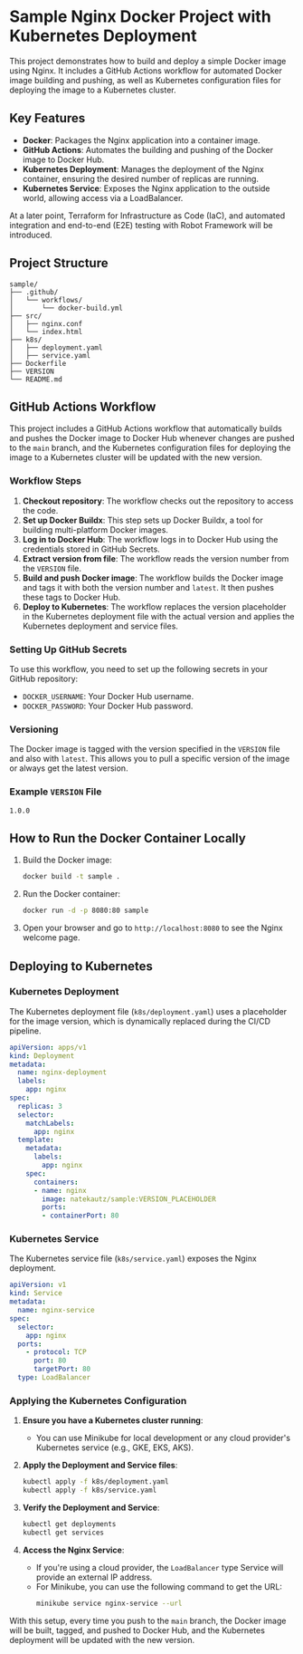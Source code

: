 # Sample Nginx Docker Project with Kubernetes Deployment

This project demonstrates how to build and deploy a simple Docker image using Nginx. It includes a GitHub Actions workflow for automated Docker image building and pushing, as well as Kubernetes configuration files for deploying the image to a Kubernetes cluster.

## Key Features

- **Docker**: Packages the Nginx application into a container image.
- **GitHub Actions**: Automates the building and pushing of the Docker image to Docker Hub.
- **Kubernetes Deployment**: Manages the deployment of the Nginx container, ensuring the desired number of replicas are running.
- **Kubernetes Service**: Exposes the Nginx application to the outside world, allowing access via a LoadBalancer.

At a later point, Terraform for Infrastructure as Code (IaC), and automated integration and end-to-end (E2E) testing with Robot Framework will be introduced.

## Project Structure

```
sample/
├── .github/
│   └── workflows/
│       └── docker-build.yml
├── src/
│   ├── nginx.conf
│   └── index.html
├── k8s/
│   ├── deployment.yaml
│   ├── service.yaml
├── Dockerfile
├── VERSION
└── README.md
```

## GitHub Actions Workflow

This project includes a GitHub Actions workflow that automatically builds and pushes the Docker image to Docker Hub whenever changes are pushed to the `main` branch, and the Kubernetes configuration files for deploying the image to a Kubernetes cluster will be updated with the new version.

### Workflow Steps

1. **Checkout repository**: The workflow checks out the repository to access the code.
2. **Set up Docker Buildx**: This step sets up Docker Buildx, a tool for building multi-platform Docker images.
3. **Log in to Docker Hub**: The workflow logs in to Docker Hub using the credentials stored in GitHub Secrets.
4. **Extract version from file**: The workflow reads the version number from the `VERSION` file.
5. **Build and push Docker image**: The workflow builds the Docker image and tags it with both the version number and `latest`. It then pushes these tags to Docker Hub.
6. **Deploy to Kubernetes**: The workflow replaces the version placeholder in the Kubernetes deployment file with the actual version and applies the Kubernetes deployment and service files.

### Setting Up GitHub Secrets

To use this workflow, you need to set up the following secrets in your GitHub repository:

- `DOCKER_USERNAME`: Your Docker Hub username.
- `DOCKER_PASSWORD`: Your Docker Hub password.

### Versioning

The Docker image is tagged with the version specified in the `VERSION` file and also with `latest`. This allows you to pull a specific version of the image or always get the latest version.

### Example `VERSION` File

```plaintext
1.0.0
```

## How to Run the Docker Container Locally

1. Build the Docker image:
   ```sh
   docker build -t sample .
   ```

2. Run the Docker container:
   ```sh
   docker run -d -p 8080:80 sample
   ```

3. Open your browser and go to `http://localhost:8080` to see the Nginx welcome page.

## Deploying to Kubernetes

### Kubernetes Deployment

The Kubernetes deployment file (`k8s/deployment.yaml`) uses a placeholder for the image version, which is dynamically replaced during the CI/CD pipeline.

```yaml
apiVersion: apps/v1
kind: Deployment
metadata:
  name: nginx-deployment
  labels:
    app: nginx
spec:
  replicas: 3
  selector:
    matchLabels:
      app: nginx
  template:
    metadata:
      labels:
        app: nginx
    spec:
      containers:
      - name: nginx
        image: natekautz/sample:VERSION_PLACEHOLDER
        ports:
        - containerPort: 80
```

### Kubernetes Service

The Kubernetes service file (`k8s/service.yaml`) exposes the Nginx deployment.

```yaml
apiVersion: v1
kind: Service
metadata:
  name: nginx-service
spec:
  selector:
    app: nginx
  ports:
    - protocol: TCP
      port: 80
      targetPort: 80
  type: LoadBalancer
```

### Applying the Kubernetes Configuration

1. **Ensure you have a Kubernetes cluster running**:
    - You can use Minikube for local development or any cloud provider's Kubernetes service (e.g., GKE, EKS, AKS).

2. **Apply the Deployment and Service files**:
    ```sh
    kubectl apply -f k8s/deployment.yaml
    kubectl apply -f k8s/service.yaml
    ```

3. **Verify the Deployment and Service**:
    ```sh
    kubectl get deployments
    kubectl get services
    ```

4. **Access the Nginx Service**:
    - If you're using a cloud provider, the `LoadBalancer` type Service will provide an external IP address.
    - For Minikube, you can use the following command to get the URL:
      ```sh
      minikube service nginx-service --url
      ```

With this setup, every time you push to the `main` branch, the Docker image will be built, tagged, and pushed to Docker Hub, and the Kubernetes deployment will be updated with the new version.
